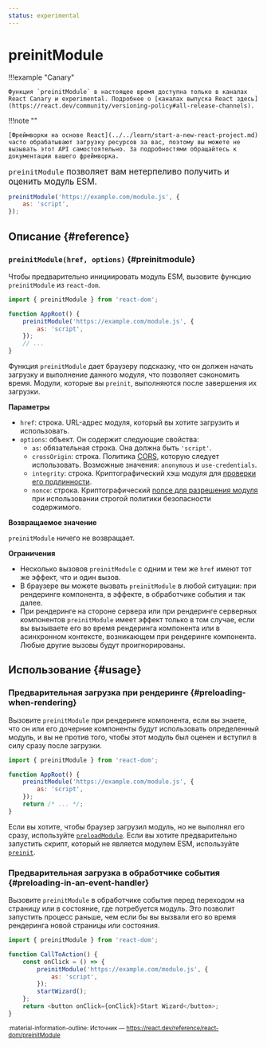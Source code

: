 ```yaml
---
status: experimental
---
```


# preinitModule

!!!example "Canary"

    Функция `preinitModule` в настоящее время доступна только в каналах React Canary и experimental. Подробнее о [каналах выпуска React здесь](https://react.dev/community/versioning-policy#all-release-channels).

!!!note ""

    [Фреймворки на основе React](../../learn/start-a-new-react-project.md) часто обрабатывают загрузку ресурсов за вас, поэтому вы можете не вызывать этот API самостоятельно. За подробностями обращайтесь к документации вашего фреймворка.

<big>`preinitModule` позволяет вам нетерпеливо получить и оценить модуль ESM.</big>

```js
preinitModule('https://example.com/module.js', {
    as: 'script',
});
```

## Описание {#reference}

### `preinitModule(href, options)` {#preinitmodule}

Чтобы предварительно инициировать модуль ESM, вызовите функцию `preinitModule` из `react-dom`.

```js
import { preinitModule } from 'react-dom';

function AppRoot() {
    preinitModule('https://example.com/module.js', {
        as: 'script',
    });
    // ...
}
```

Функция `preinitModule` дает браузеру подсказку, что он должен начать загрузку и выполнение данного модуля, что позволяет сэкономить время. Модули, которые вы `preinit`, выполняются после завершения их загрузки.

**Параметры**

-   `href`: строка. URL-адрес модуля, который вы хотите загрузить и использовать.
-   `options`: объект. Он содержит следующие свойства:
    -   `as`: обязательная строка. Она должна быть `'script'`.
    -   `crossOrigin`: строка. Политика [CORS](https://developer.mozilla.org/en-US/docs/Web/HTML/Attributes/crossorigin), которую следует использовать. Возможные значения: `anonymous` и `use-credentials`.
    -   `integrity`: строка. Криптографический хэш модуля для [проверки его подлинности](https://developer.mozilla.org/en-US/docs/Web/Security/Subresource_Integrity).
    -   `nonce`: строка. Криптографический [nonce для разрешения модуля](https://developer.mozilla.org/en-US/docs/Web/HTML/Global_attributes/nonce) при использовании строгой политики безопасности содержимого.

**Возвращаемое значение**

`preinitModule` ничего не возвращает.

**Ограничения**

-   Несколько вызовов `preinitModule` с одним и тем же `href` имеют тот же эффект, что и один вызов.
-   В браузере вы можете вызвать `preinitModule` в любой ситуации: при рендеринге компонента, в эффекте, в обработчике события и так далее.
-   При рендеринге на стороне сервера или при рендеринге серверных компонентов `preinitModule` имеет эффект только в том случае, если вы вызываете его во время рендеринга компонента или в асинхронном контексте, возникающем при рендеринге компонента. Любые другие вызовы будут проигнорированы.

## Использование {#usage}

### Предварительная загрузка при рендеринге {#preloading-when-rendering}

Вызовите `preinitModule` при рендеринге компонента, если вы знаете, что он или его дочерние компоненты будут использовать определенный модуль, и вы не против того, чтобы этот модуль был оценен и вступил в силу сразу после загрузки.

```js
import { preinitModule } from 'react-dom';

function AppRoot() {
    preinitModule('https://example.com/module.js', {
        as: 'script',
    });
    return /* ... */;
}
```

Если вы хотите, чтобы браузер загрузил модуль, но не выполнял его сразу, используйте [`preloadModule`](./preloadModule.md). Если вы хотите предварительно запустить скрипт, который не является модулем ESM, используйте [`preinit`](./preinit.md).

### Предварительная загрузка в обработчике события {#preloading-in-an-event-handler}

Вызовите `preinitModule` в обработчике события перед переходом на страницу или в состояние, где потребуется модуль. Это позволит запустить процесс раньше, чем если бы вы вызвали его во время рендеринга новой страницы или состояния.

```js
import { preinitModule } from 'react-dom';

function CallToAction() {
    const onClick = () => {
        preinitModule('https://example.com/module.js', {
            as: 'script',
        });
        startWizard();
    };
    return <button onClick={onClick}>Start Wizard</button>;
}
```

<small>:material-information-outline: Источник &mdash; <https://react.dev/reference/react-dom/preinitModule></small>

